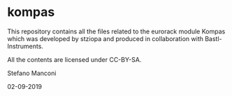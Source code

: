 # kompas

This repository contains all the files related to the eurorack module Kompas which was developed by stziopa and produced in collaboration with Bastl-Instruments.

All the contents are licensed under CC-BY-SA.

Stefano Manconi 

02-09-2019
